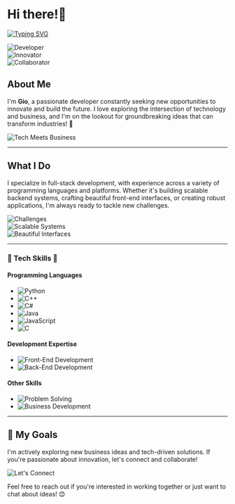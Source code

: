# Hi there!👋  

[![Typing SVG](https://readme-typing-svg.demolab.com?font=Funnel+Sans&weight=800&size=80&pause=1000&width=800&height=150&lines=Gio)](https://git.io/typing-svg)
 
![Developer](https://img.shields.io/badge/Developer-Full--Stack-blueviolet?style=for-the-badge)  
![Innovator](https://img.shields.io/badge/Innovator-Tech--Driven-success?style=for-the-badge)  
![Collaborator](https://img.shields.io/badge/Collaboration-Open--to--Ideas-lightblue?style=for-the-badge)  

## About Me  
I'm **Gio**, a passionate developer constantly seeking new opportunities to innovate and build the future. I love exploring the intersection of technology and business, and I'm on the lookout for groundbreaking ideas that can transform industries! 🚀  

![Tech Meets Business](https://img.shields.io/badge/Tech_Meets_Business-Innovation_Ready-ff69b4?style=flat-square)  

---

## What I Do  
I specialize in full-stack development, with experience across a variety of programming languages and platforms. Whether it's building scalable backend systems, crafting beautiful front-end interfaces, or creating robust applications, I'm always ready to tackle new challenges.  

![Challenges](https://img.shields.io/badge/Challenges-Welcome-red?style=flat-square)  
![Scalable Systems](https://img.shields.io/badge/Scalable--Systems-Backend_Specialist-orange?style=flat-square)  
![Beautiful Interfaces](https://img.shields.io/badge/Beautiful--Interfaces-Front--End_Expert-blue?style=flat-square)  

---

### 🌟 Tech Skills 🌟  

#### **Programming Languages**  
- ![Python](https://img.shields.io/badge/Python-Expert-blue?logo=python)  
- ![C++](https://img.shields.io/badge/C++-Proficient-blue?logo=cplusplus)  
- ![C#](https://img.shields.io/badge/C%23-Proficient-blue?logo=csharp)
- ![Java](https://img.shields.io/badge/Java-Expert-blue?logo=java)  
- ![JavaScript](https://img.shields.io/badge/JavaScript-Proficient-yellow?logo=javascript)  
- ![C](https://img.shields.io/badge/C-Proficient-lightgrey?logo=c)  

#### **Development Expertise**  
- ![Front-End Development](https://img.shields.io/badge/Front--End-Experienced-green?logo=html5)  
- ![Back-End Development](https://img.shields.io/badge/Back--End-Experienced-green?logo=serverfault)  

#### **Other Skills**  
- ![Problem Solving](https://img.shields.io/badge/Problem--Solving-Advanced-brightgreen?logo=lightbulb)  
- ![Business Development](https://img.shields.io/badge/Business--Development-Intermediate-blue?logo=briefcase)  

---

## 🚀 My Goals  
I'm actively exploring new business ideas and tech-driven solutions. If you're passionate about innovation, let's connect and collaborate!  

![Let's Connect](https://img.shields.io/badge/Let's_Connect-Collaboration_Possibilities-brightgreen?style=for-the-badge)  

Feel free to reach out if you're interested in working together or just want to chat about ideas! 😊  
